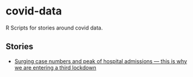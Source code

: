 # covid-data

R Scripts for stories around covid data.

## Stories

- [Surging case numbers and peak of hospital admissions — this is why we are entering a third lockdown](https://vanessa-fillis.medium.com/surging-case-numbers-and-peak-of-hospital-admissions-this-is-why-we-are-entering-a-third-lockdown-5ae63d8e5f44)
